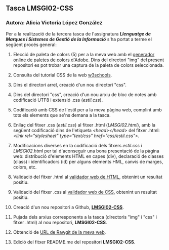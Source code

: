 ## Tasca LMSGI02-CSS

### Autora: Alicia Victoria López González

Per a la realització de la tercera tasca de l'assignatura **_Llenguatge de Marques i Sistemes de Gestió de la Informació_** s'ha portat a terme el següent procés general: 


1. Elecció de paleta de colors (5) per a la meva web amb el [generador online de paletes de colors d'Adobe](https://color.adobe.com/create/color-wheel/). Dins del directori "img" del present repositori es pot trobar una captura de la paleta de colors seleccionada.

2. Consulta del tutorial CSS de la web [w3schools](https://www.w3schools.com/css/).

3. Dins el directori arrel, creació d'un nou directori "css".

4. Dins del directori "css", creació d'un nou arxiu de bloc de notes amb codificació UTF8 i extensió .css (_estil.css_).

5. Codificació amb CSS de l'estil per a la meva pàgina web, complint amb tots els elements que se'ns demana a la tasca.

6. Enllaç del fitxer .css (_estil.css_) al fitxer .html (_LMSGI02.html_), amb la següent codificació dins de l'etiqueta _&lt;head&gt;&lt;/head&gt;_ del fitxer .html: _&lt;link rel="stylesheet" type="text/css" href="css/estil.css"&gt;_.

7. Modificacions diverses en la codificació dels fitxers _estil.css_ i _LMSGI02.html_ per tal d'aconseguir una bona presentació de la pàgina web: distribució d'elements HTML en capes (div), declaració de classes (class) i identificadors (id) per alguns elements HML, canvis de marges, colors, etc.

8. Validació del fitxer .html al [validador web de HTML](https://validator.w3.org/), obtenint un resultat positiu.

9. Validació del fitxer .css al [validador web de CSS](https://jigsaw.w3.org/css-validator/), obtenint un resultat positiu.

10. Creació d'un nou repositori a Github, [**LMSGI02-CSS**](https://github.com/alishaibz/LMSGI02-CSS).
    
11. Pujada dels arxius corresponents a la tasca (directoris "img" i "css" i fitxer .html) al nou repositori, **LMSGI02-CSS**.

12. Obtenció de [URL de Rawgit de la meva web](https://rawgit.com/alishaibz/LMSGI02-CSS/master/LMSGI02.html).

13. Edició del fitxer README.me del repositori **LMSGI02-CSS**.
